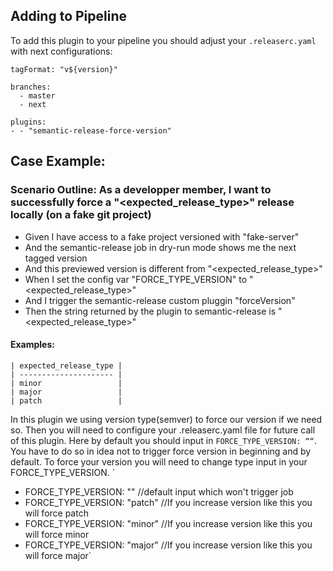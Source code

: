 ## Adding to Pipeline
To add this plugin to your pipeline you should adjust your `.releaserc.yaml` with next configurations:

```
tagFormat: "v${version}"

branches:
  - master
  - next

plugins:
- - "semantic-release-force-version"
```

## Case Example:

### Scenario Outline: As a developper member, I want to successfully force a "<expected_release_type>" release locally (on a fake git project)
   * Given I have access to a fake project versioned with "fake-server" 
   * And the semantic-release job in dry-run mode shows me the next tagged version 
   * And this previewed version is different from "<expected_release_type>"
   * When I set the config var "FORCE_TYPE_VERSION" to "<expected_release_type>"
   * And I trigger the semantic-release custom pluggin "forceVersion"
   * Then the string returned by the plugin to semantic-release is "<expected_release_type>"
   #### Examples:
    | expected_release_type |
    | --------------------- |
    | minor                 | 
    | major                 |
    | patch                 |

In this plugin we using version type(semver) to force our version if we need so. Then you will need to configure your .releaserc.yaml file for future call of this plugin. Here by default you should input in `FORCE_TYPE_VERSION: ““`. You have to do so in idea not to trigger force version in beginning and by default. To force your version you will need to change type input in your FORCE_TYPE_VERSION.
`
- FORCE_TYPE_VERSION: "" //default input which won't trigger job
- FORCE_TYPE_VERSION: "patch" //If you increase version like this you will force patch
- FORCE_TYPE_VERSION: "minor" //If you increase version like this you will force minor
- FORCE_TYPE_VERSION: "major" //If you increase version like this you will force major`
